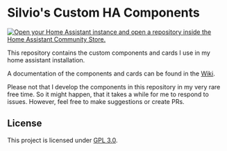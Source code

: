 # Silvio's Custom HA Components

[![Open your Home Assistant instance and open a repository inside the Home Assistant Community Store.](https://my.home-assistant.io/badges/hacs_repository.svg)](https://my.home-assistant.io/redirect/hacs_repository/?owner=silviokennecke&repository=ha-custom-components&category=plugin)

This repository contains the custom components and cards I use in my home assistant installation.

A documentation of the components and cards can be found in the [Wiki](https://github.com/silviokennecke/ha-custom-components/wiki).

Please not that I develop the components in this repository in my very rare free time. So it might happen, that it takes a while for me to respond to issues. However, feel free to make suggestions or create PRs.

## License

This project is licensed under [GPL 3.0](/LICENSE).
